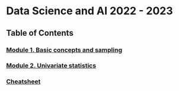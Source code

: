 # Data Science and AI 2022 - 2023

## Table of Contents

### [Module 1. Basic concepts and sampling](Module1/Module1-theorie.md)

### [Module 2. Univariate statistics](Module2/Module2-theorie.md)

### [Cheatsheet](./Cheatsheet.md)
